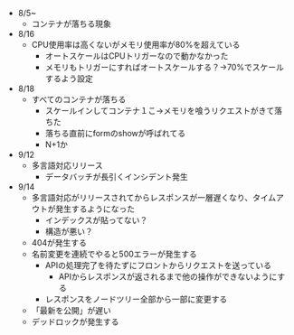 - 8/5~
	- コンテナが落ちる現象
- 8/16
	- CPU使用率は高くないがメモリ使用率が80%を超えている
		- オートスケールはCPUトリガーなので動かなかった
		- メモリもトリガーにすればオートスケールする？→70%でスケールするよう設定
- 8/18
	- すべてのコンテナが落ちる
		- スケールインしてコンテナ１こ→メモリを喰うリクエストがきて落ちた
		- 落ちる直前にformのshowが呼ばれてる
		- N+1か
- 9/12
	- 多言語対応リリース
		- データバッチが長引くインシデント発生
- 9/14
	- 多言語対応がリリースされてからレスポンスが一層遅くなり、タイムアウトが発生するようになった
		- インデックスが貼ってない？
		- 構造が悪い？
	- 404が発生する
	- 名前変更を連続でやると500エラーが発生する
		- APIの処理完了を待たずにフロントからリクエストを送っている
			- APIからレスポンスが返されるまで他の操作ができないようにする
		- レスポンスをノードツリー全部から一部に変更する
	- 「最新を公開」が遅い
	- デッドロックが発生する